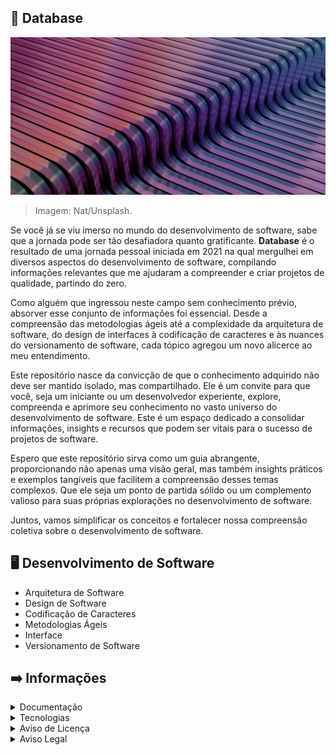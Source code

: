 ## :brain: Database

![](https://github.com/2uj1m28ohz/database/blob/main/Intro.png)
> Imagem: Nat/Unsplash.

Se você já se viu imerso no mundo do desenvolvimento de software, sabe que a jornada pode ser tão desafiadora quanto gratificante. **Database** é o resultado de uma jornada pessoal iniciada em 2021 na qual mergulhei em diversos aspectos do desenvolvimento de software, compilando informações relevantes que me ajudaram a compreender e criar projetos de qualidade, partindo do zero.

Como alguém que ingressou neste campo sem conhecimento prévio, absorver esse conjunto de informações foi essencial. Desde a compreensão das metodologias ágeis até a complexidade da arquitetura de software, do design de interfaces à codificação de caracteres e às nuances do versionamento de software, cada tópico agregou um novo alicerce ao meu entendimento.

Este repositório nasce da convicção de que o conhecimento adquirido não deve ser mantido isolado, mas compartilhado. Ele é um convite para que você, seja um iniciante ou um desenvolvedor experiente, explore, compreenda e aprimore seu conhecimento no vasto universo do desenvolvimento de software. Este é um espaço dedicado a consolidar informações, insights e recursos que podem ser vitais para o sucesso de projetos de software.

Espero que este repositório sirva como um guia abrangente, proporcionando não apenas uma visão geral, mas também insights práticos e exemplos tangíveis que facilitem a compreensão desses temas complexos. Que ele seja um ponto de partida sólido ou um complemento valioso para suas próprias explorações no desenvolvimento de software.

Juntos, vamos simplificar os conceitos e fortalecer nossa compreensão coletiva sobre o desenvolvimento de software.

## :desktop_computer: Desenvolvimento de Software
- Arquitetura de Software
- Design de Software
- Codificação de Caracteres
- Metodologias Ágeis
- Interface
- Versionamento de Software

## :arrow_right: Informações

<details>
<summary>Documentação</summary>

- [Licença de Conteúdo](https://github.com/2uj1m28ohz/database/blob/main/LICENSE)

</details>

<details>
<summary>Tecnologias</summary>

- [GIMP](https://gimp.org)
- [Unsplash](https://unsplash.com)
- [ChatGPT](https://chat.openai.com)

</details>

<details>
<summary>Aviso de Licença</summary>

As imagens contidas neste repositório tem suas versões originais vinculadas às licenças [Unsplash](https://unsplash.com/license) e/ou [Pexels](https://pexels.com/license). Verifique os termos das licenças no site das plataformas.

</details>

<details>
<summary>Aviso Legal</summary>

Todas as outras marcas mencionadas são de propriedade de seus respectivos proprietários.

</details>
